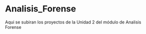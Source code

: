 # Analisis_Forense

Aqui se subiran los proyectos de la Unidad 2 del módulo de Analisis Forense

<!-- 
[A.1.1](https://alvaroperezrey.github.io/Analisis_Forense/Unidad_1/A1.1_PerezReyAlvaro_AFI/A1.1_PerezReyAlvaro_AFI.pdf)

[A.1.2](https://alvaroperezrey.github.io/Analisis_Forense/Unidad_1/A1.2_PerezReyAlvaro_AFI/A1.2_PerezReyAlvaro_AFI.pdf)
-->